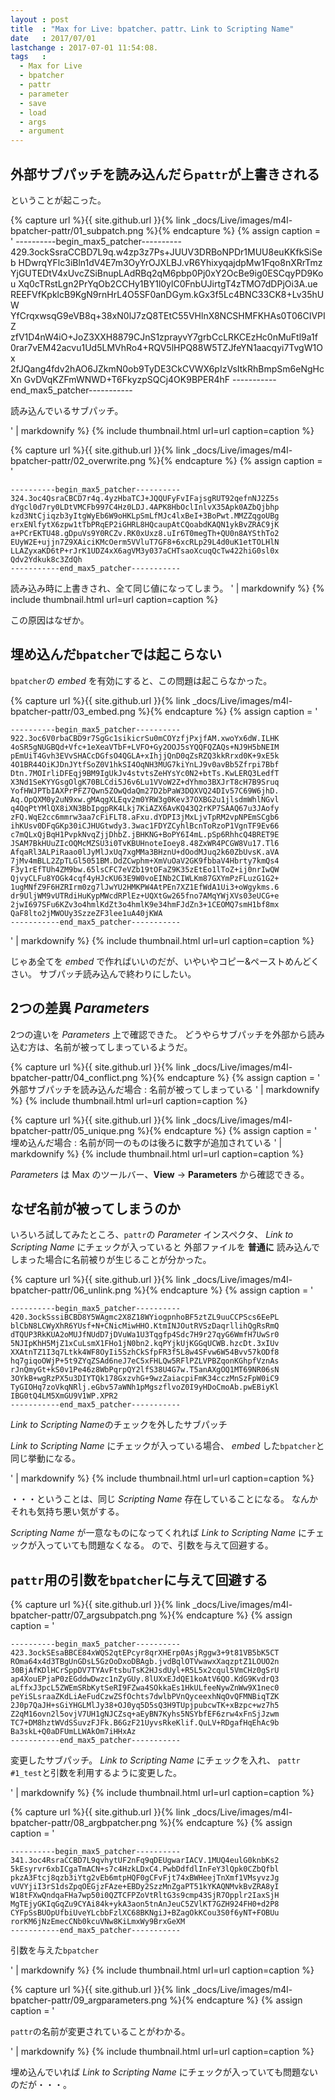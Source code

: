 ```yaml
---
layout : post
title  : "Max for Live: bpatcher、pattr、Link to Scripting Name"
date   : 2017/07/01
lastchange : 2017-07-01 11:54:08.
tags   :
  - Max for Live
  - bpatcher
  - pattr
  - parameter
  - save
  - load
  - args
  - argument
---
```


##  外部サブパッチを読み込んだら`pattr`が上書きされる

ということが起こった。

{% capture url %}{{ site.github.url }}{% link _docs/Live/images/m4l-bpatcher-pattr/01_subpatch.png %}{% endcapture %}
{% assign caption = '
    ----------begin_max5_patcher----------
    429.3ockSsraCCBD7L9q.w4zp3z7Ps+JUUV3DRBoNPDr1MUU8euKKfkSiSeb
    HDwrqYFlc3iBln1dV4E7m3OyYrOJXLBJ.vR6YhixyqajdpMw1Fqo8nXRrTmz
    YjGUTEDtV4xUvcZSiBnupLAdRBq2qM6pbp0Pj0xY2OcBe9ig0ESCqyPD9Kou
    Xq0cTRstLgn2PrYqOb2CCHy1BY1l0ylC0FnbUJirtgT4zTMO7dDPjOi3A.ue
    REEFVfKpklcB9KgN9rnHrL4O5SF0anDGym.kGx3f5Lc4BNC33CK8+Lv35hUW
    YfCrqxwsqG9eVB8q+38xN0lJ7zQ8TEtC55VHlnX8NCSHMFKHAs0T06CIVPIZ
    zfV1D4nW4iO+JoZ3XXH8879CJnS1zprayvY7grbCcLRKCEzHc0nMuFtl9a1f
    0rar7vEM42acvu1Ud5LMVhRo4+RQV5lHPQ88W5TZJfeYN1aacqyi7TvgW1Ox
    2fJQang4fdv2hAO6JZkmN0ob9TyDE3CkCVWX6pIzVsItkRhBmpSm6eNgHcXn
    GvDVqKZFmWNWD+T6FkyzpSQCj4OK9BPER4hF
    -----------end_max5_patcher-----------

読み込んでいるサブパッチ。

' | markdownify %}
{% include thumbnail.html url=url caption=caption %}


{% capture url %}{{ site.github.url }}{% link _docs/Live/images/m4l-bpatcher-pattr/02_overwrite.png %}{% endcapture %}
{% assign caption = '

    ----------begin_max5_patcher----------
    324.3oc4QsraCBCD7r4q.4yzHbaTCJ+JQQUFyFvIFajsgRUT92qefnNJ2Z5s
    dYgcl0d7ry0LDtVMCFb997C4Hz0LDJ.4APK8HbOclInlvX35Apk0AZbQjbhp
    kzd3NtCjiqzb3yItgWyEb6W9oHKLpSmLfMJc4lxBeI+3BoPwt.MMZZqgoUBg
    erxENlfytX6zpw1tTbPRqEP2iGHRL8HQcaupAtCQoabdKAQN1ykBvZRAC9jK
    a+PCrEKTU48.gDpuVs9Y0RCZv.RK0xUxz8.uIr6T0megTh+QU0n8AYSthTo2
    EUyW2E+ujjn7Z9XAiciKMcOerm5VVluT7GF8+6xcRLp29L4d0uK1etTOLHlN
    LLAZyxaKD6tP+rJrK1UDZ4xX6agVM3y037aCHTsaoXcuqQcTw422hiG0sl0x
    Qdv2Ydkuk8c3ZdQh
    -----------end_max5_patcher-----------

読み込み時に上書きされ、全て同じ値になってしまう。
' | markdownify %}
{% include thumbnail.html url=url caption=caption %}

この原因はなぜか。



## 埋め込んだ`bpatcher`では起こらない

`bpatcher`の *embed* を有効にすると、この問題は起こらなかった。

{% capture url %}{{ site.github.url }}{% link _docs/Live/images/m4l-bpatcher-pattr/03_embed.png %}{% endcapture %}
{% assign caption = '

    ----------begin_max5_patcher----------
    922.3oc6V0rbaCBD9r7SgGc1sikicrSu0mCOYzfjPxjfAM.xwoYx6dW.ILHK
    4oSR5gNUGBQd+Vfc+1eXeaVTbF+LVFO+Gy2OOJ5sYQQFQZAQs+NJ9H5bNEIM
    pEmUiT4Gvh3EVvSHACcDGfsO4QGLA+xIhjjQnD0qZsRZQ3kkRrxd0K+9xE5k
    4O1BR44OiKJDnJYtfSoZ0V1hkSI4OqNH3MUG7kiYnLJ9v0avBb5Zfrpi7Bbf
    Dtn.7MOIrliDFEqj9BM9IgUkJv4stvtsZeHYsYc0N2+btTs.KwLERQ3LedfT
    X3Nd1SeKYYGsgOlgK70BLCdi5J6v6Lu1VVoW2Z+dYhmo3BXJrT8cH7B9Sruq
    YofHWJPTbIAXPrPFZ7Qwn5ZOwQdaQm27D2bPaW3DQXVQ24DIv57C69W6jhD.
    Aq.OpQXM0y2uN9xw.gMAqgXLEqv2m0YRW3g0Kev37OXBG2u1jlsdmWhlNGvl
    q4QqPtYMlQX8iXN3BbIpgpRK4Lkj7KiAZX6AvKQ43Q2rKP7SAAQ67u3JAofy
    zFQ.WqE2cc6mmrw3aa7cFiFLT8.aFxu.dYDPI3jMxLjvTpRM2vpNPEmSCgb6
    ihKUsv0DFqGKp30iCJHUGtwdy3.3wac1FDYZCyhlBcnToRzoP1VgnTF9Ev66
    c7mQLxQjBqH1PvpkNvqZjjDhbZ.jBHKNG+BoPY6I4mL.pSp6RhhcQ4BRET9E
    JSAM7BkHUuZIcOQMcMZSU3i0TvKBUHnoteIoey8.48ZxWR4PCGW8Vu17.Tl6
    AfqaRl3ALPiRaao0lJyMlJxUq7xgMMa3BHznU+dOodMJuq2k60ZbUvsK.aVA
    7jMv4mBLL2ZpTLGl5051BM.DdZCwphm+XmVuOaV2GK9fbbaV4Hbrty7kmQs4
    F3y1rEfTUh4ZM9bw.65lsCFC7eVZb19tOFaZ9K35zEtEo1lToZ+ij0nrIwQW
    QjvyCLFu8YOGk4cqf4yHJcKU63E9W0voEINb2CIWLKm87GXYmPzFLuzG1G2+
    1ugMNfZ9F6HZRIrm0zg7lJwYU2HMKPW4AtPEn7XZ1EfWdA1Ui3+oWgykms.6
    dr9UljWM9vUTRdiHuKypMWcdRPlEz+UQXtGw265fno7AMqYWjXVs03eUCG+e
    2jwI697SFu6KZv3o4hmlKdZt3o4hmlK9e34hmFJdZn3+1CEOMQ7smH1bf8mx
    QaF8lto2jMWOUy3SzzeZF3lee1uA40jKWA
    -----------end_max5_patcher-----------

' | markdownify %}
{% include thumbnail.html url=url caption=caption %}

じゃあ全てを *embed* で作ればいいのだが、いやいやコピー&ペーストめんどくさい。
サブパッチ読み込んで終わりにしたい。



## 2つの差異 *Parameters*

2つの違いを *Parameters* 上で確認できた。
どうやらサブパッチを外部から読み込む方は、名前が被ってしまっているようだ。

{% capture url %}{{ site.github.url }}{% link _docs/Live/images/m4l-bpatcher-pattr/04_conflict.png %}{% endcapture %}
{% assign caption = '
外部サブパッチを読み込んだ場合
: 名前が被ってしまっている
' | markdownify %}
{% include thumbnail.html url=url caption=caption %}

{% capture url %}{{ site.github.url }}{% link _docs/Live/images/m4l-bpatcher-pattr/05_unique.png %}{% endcapture %}
{% assign caption = '
埋め込んだ場合
: 名前が同一のものは後ろに数字が追加されている
' | markdownify %}
{% include thumbnail.html url=url caption=caption %}

*Parameters* は Max のツールバー、**View** -> **Parameters** から確認できる。


## なぜ名前が被ってしまうのか

いろいろ試してみたところ、`pattr`の *Parameter* インスペクタ、 
*Link to Scripting Name* にチェックが入っていると
外部ファイルを **普通に** 読み込んでしまった場合に名前被りが生じることが分かった。

{% capture url %}{{ site.github.url }}{% link _docs/Live/images/m4l-bpatcher-pattr/06_unlink.png %}{% endcapture %}
{% assign caption = '

    ----------begin_max5_patcher----------
    420.3ockSssiBCBD8Y5WAgmc2X8Z18WYiogpnhoBF5ztZL9uuCCPScs6EePL
    blCbN8LCWyXhR6YUsf+N+CNicMiwHHO.KtmINJOutRVSzDaqrllihQgRsRmQ
    dTQUP3RkKUA2oMUJfNUdD7jDVuWa1U3Tqgfp4Sdc7H9r27qyG6WmfH7UwSr0
    5NJIpKhH5MjZ1xCuLsmX1FHo1jN0bn2.kqPYjkUjKGGqUCWB.hzcDt.3xIUv
    XXAtnTZ1I3q7Ltkk4WF8OyIi5SzhCkSfpFR3f5L8w4SFvw6W54Bvv57kODf8
    hq7giqoOWjP+5t9ZYqZSAd6neJ7eC5xFHLQw5RFlPZLVPBZqonKGhpfVznAs
    rJnQmyGt+kS0v1Pe46z8WbPqrpQY2lfS38U4G7w.T5anAXgOQ1MT69NR06sN
    3OYkB+wgRzPX5u3DIYTQk178GxzvhG+9wzZaiacpiFmK34cczMnSzFpW0iC9
    TyGIOHq7zoVkqNRlj.eGbv57aWNh1pMgszflvoZ0I9yHDoCmoAb.pwEBiyKl
    IBG0tQ4LM5XmGU9V1WP.XPR2
    -----------end_max5_patcher-----------

*Link to Scripting Name*のチェックを外したサブパッチ

*Link to Scripting Name* にチェックが入っている場合、
*embed* した`bpatcher`と同じ挙動になる。

' | markdownify %}
{% include thumbnail.html url=url caption=caption %}

・・・ということは、同じ *Scripting Name* 存在していることになる。
なんかそれも気持ち悪い気がする。

*Scripting Name* が一意なものになってくれれば 
*Link to Scripting Name* にチェックが入っていても問題なくなる。
ので、引数を与えて回避する。


## `pattr`用の引数を`bpatcher`に与えて回避する


{% capture url %}{{ site.github.url }}{% link _docs/Live/images/m4l-bpatcher-pattr/07_argsubpatch.png %}{% endcapture %}
{% assign caption = '

    ----------begin_max5_patcher----------
    423.3ockSEsaBBCE84xWQS2qtEPcyr8qrXHErp0AsjRggw3+9t81VB5bK5CT
    ROma64x4d3TBgUnGDsL5GzOoDxoDBAgb.jvdBqlOTVwawxXaqzptZ1LOUO2n
    30BjAfKDlHCrSppDV7TYAvFtsbuTsK2HJsdUyl+R5L5x2cqul5VmCHz0gSrU
    ap4XouEPjaP0zEGddwDwzc1nZyGUy.8lUXxEJdQE1koAtV6QO.KdG9KvdrQ3
    aLffxJ3pcL5ZWEmSRbKytSeRI9FZwa4SOkkaEs1HkULfeeNywZnWw9X1nec0
    peYiSLsraaZKdLiAeFudCzwZSfOchts7dwlbPVnQyceexhNqOvQFMNBiqTZK
    2J0p7QaJH+sGiYHGLMlJy38+OJ0yq5D5sQ3H9TUpjpubcwTK+xBzpc+wz7h5
    Z2qM16ovn2l5ovjV7UH1gNJCZsq+aEyBN7Kyhs5NSYbfEF6zrw4xFnSjJzwm
    TC7+DM8hztWVdSSuvzFJFk.B6GzF21UyvsRkeKlif.QuLV+RDgafHqEhAc9b
    Ba3skL+Q0aDFUmLLWAkOm7iHHxAz
    -----------end_max5_patcher-----------

変更したサブパッチ。 
*Link to Scripting Name* にチェックを入れ、
`pattr #1_test`と引数を利用するように変更した。

' | markdownify %}
{% include thumbnail.html url=url caption=caption %}


{% capture url %}{{ site.github.url }}{% link _docs/Live/images/m4l-bpatcher-pattr/08_argbpatcher.png %}{% endcapture %}
{% assign caption = '

    ----------begin_max5_patcher----------
    341.3oc4RsraCCBD7L9qvhytUF2nFq9qDEUgwarIACV.1MUQ4eulG0knbKs2
    5kEsyrvr6xbICgaTmACN+s7c4HzkLDxC4.PwbDdfdlInFeY3lQpk0CZbQfbl
    pkzA3Ftcj8qzb3iYtg2vEb6mtpHQF0gCFvFjt74xBWHeejTnXmf1VMsyvzJg
    vUVYjiI3rS1dsZpqOEGjzFAze+EBDy2SzzMnZgaPT51kYKAQNMvkBvZRA8yI
    W18tFXwQndqaFHa7wp50i0QZTCFPZoVtRltG3s9cmp43SjR7Opplr2IaxSjH
    MgTEjyGKIqGqZu9CYAi84k+ykA3aon5tnAnJeuC5ZVlKT7GZH924FH0+d2P8
    CYFpSsBUOpUfbiUveYLcbbFzlXC68BKNgiJ+BZagOkKCou3S0f6yNT+FOBUu
    rorKM6jNzEmecCNb0kcuVNw8KiLmxWy9BrxGeXM
    -----------end_max5_patcher-----------

引数を与えた`bpatcher`

' | markdownify %}
{% include thumbnail.html url=url caption=caption %}

{% capture url %}{{ site.github.url }}{% link _docs/Live/images/m4l-bpatcher-pattr/09_argparameters.png %}{% endcapture %}
{% assign caption = '

`pattr`の名前が変更されていることがわかる。

' | markdownify %}
{% include thumbnail.html url=url caption=caption %}

埋め込んでいれば *Link to Scripting Name* にチェックが入っていても問題ないのだが・・・。
